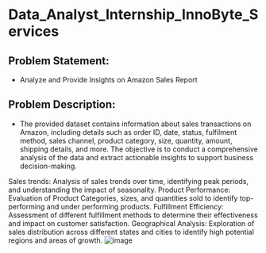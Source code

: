 # Data_Analyst_Internship_InnoByte_Services

## Problem Statement:
- Analyze and Provide Insights on Amazon Sales Report
## Problem Description:
- The provided dataset contains information about sales transactions on Amazon, including details such as order
ID, date, status, fulfilment method, sales channel, product category, size, quantity, amount, shipping details,
and more. The objective is to conduct a comprehensive analysis of the data and extract actionable insights to
support business decision-making.

Sales trends: Analysis of sales trends over time, identifying peak periods, and understanding the impact of seasonality.
Product Performance: Evaluation of Product Categories, sizes, and quantities sold to identify top-performing and under performing products.
Fulfillment Efficiency: Assessment of different fulfillment methods to determine their effectiveness and impact on customer satisfaction.
Geographical Analysis: Exploration of sales distribution across different states and cities to identify high potential regions and areas of growth.
![image](https://github.com/user-attachments/assets/b2286f12-00e8-442e-ae11-77d3fae966ab)

